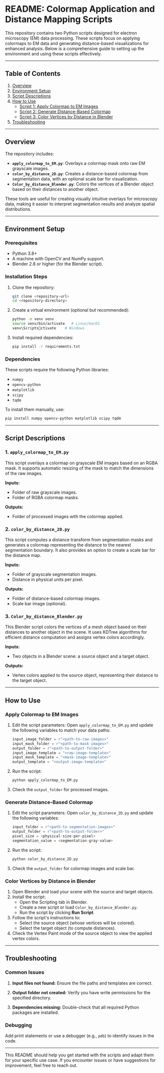 # README: Colormap Application and Distance Mapping Scripts

This repository contains two Python scripts designed for electron microscopy (EM) data processing. These scripts focus on applying colormaps to EM data and generating distance-based visualizations for enhanced analysis. Below is a comprehensive guide to setting up the environment and using these scripts effectively.

---

## Table of Contents
1. [Overview](#overview)
2. [Environment Setup](#environment-setup)
3. [Script Descriptions](#script-descriptions)
4. [How to Use](#how-to-use)
    - [Script 1: Apply Colormap to EM Images](#apply-colormap-to-em-images)
    - [Script 2: Generate Distance-Based Colormap](#generate-distance-based-colormap)
    - [Script 3: Color Vertices by Distance in Blender](#color-vertices-by-distance-in-blender)
5. [Troubleshooting](#troubleshooting)

---

## Overview
The repository includes:
- **`apply_colormap_to_EM.py`**: Overlays a colormap mask onto raw EM grayscale images.
- **`color_by_distance_2D.py`**: Creates a distance-based colormap from segmentation data, with an optional scale bar for visualization.
- **`Color_by_distance_Blender.py`**: Colors the vertices of a Blender object based on their distances to another object.

These tools are useful for creating visually intuitive overlays for microscopy data, making it easier to interpret segmentation results and analyze spatial distributions.

---

## Environment Setup

### Prerequisites
- Python 3.8+
- A machine with OpenCV and NumPy support.
- Blender 2.8 or higher (for the Blender script).

### Installation Steps
1. Clone the repository:
   ```bash
   git clone <repository-url>
   cd <repository-directory>
   ```
2. Create a virtual environment (optional but recommended):
   ```bash
   python -m venv venv
   source venv/bin/activate   # Linux/macOS
   venv\Scriptsctivate    # Windows
   ```
3. Install required dependencies:
   ```bash
   pip install -r requirements.txt
   ```

### Dependencies
These scripts require the following Python libraries:
- `numpy`
- `opencv-python`
- `matplotlib`
- `scipy`
- `tqdm`

To install them manually, use:
```bash
pip install numpy opencv-python matplotlib scipy tqdm
```

---

## Script Descriptions

### 1. `apply_colormap_to_EM.py`
This script overlays a colormap on grayscale EM images based on an RGBA mask. It supports automatic resizing of the mask to match the dimensions of the raw images.

**Inputs:**
- Folder of raw grayscale images.
- Folder of RGBA colormap masks.

**Outputs:**
- Folder of processed images with the colormap applied.

### 2. `color_by_distance_2D.py`
This script computes a distance transform from segmentation masks and generates a colormap representing the distance to the nearest segmentation boundary. It also provides an option to create a scale bar for the distance map.

**Inputs:**
- Folder of grayscale segmentation images.
- Distance in physical units per pixel.

**Outputs:**
- Folder of distance-based colormap images.
- Scale bar image (optional).

### 3. `Color_by_distance_Blender.py`
This Blender script colors the vertices of a mesh object based on their distances to another object in the scene. It uses KDTree algorithms for efficient distance computation and assigns vertex colors accordingly.

**Inputs:**
- Two objects in a Blender scene: a source object and a target object.

**Outputs:**
- Vertex colors applied to the source object, representing their distance to the target object.

---

## How to Use

### Apply Colormap to EM Images
1. Edit the script parameters:
   Open `apply_colormap_to_EM.py` and update the following variables to match your data paths:
   ```python
   input_image_folder = r"<path-to-raw-images>"
   input_mask_folder = r"<path-to-mask-images>"
   output_folder = r"<path-to-output-folder>"
   input_image_template = "<raw-image-template>"
   input_mask_template = "<mask-image-template>"
   output_template = "<output-image-template>"
   ```
2. Run the script:
   ```bash
   python apply_colormap_to_EM.py
   ```
3. Check the `output_folder` for processed images.

### Generate Distance-Based Colormap
1. Edit the script parameters:
   Open `color_by_distance_2D.py` and update the following variables:
   ```python
   input_folder = r"<path-to-segmentation-images>"
   output_folder = r"<path-to-output-folder>"
   pixel_size = <physical-size-per-pixel>
   segmentation_value = <segmentation-gray-value>
   ```
2. Run the script:
   ```bash
   python color_by_distance_2D.py
   ```
3. Check the `output_folder` for colormap images and scale bar.

### Color Vertices by Distance in Blender
1. Open Blender and load your scene with the source and target objects.
2. Install the script:
   - Open the Scripting tab in Blender.
   - Create a new script or load `Color_by_distance_Blender.py`.
   - Run the script by clicking **Run Script**.
3. Follow the script's instructions to:
   - Select the source object (whose vertices will be colored).
   - Select the target object (to compute distances).
4. Check the Vertex Paint mode of the source object to view the applied vertex colors.

---

## Troubleshooting

### Common Issues
1. **Input files not found:**
   Ensure the file paths and templates are correct.

2. **Output folder not created:**
   Verify you have write permissions for the specified directory.

3. **Dependencies missing:**
   Double-check that all required Python packages are installed.

### Debugging
Add print statements or use a debugger (e.g., `pdb`) to identify issues in the code.

---

This README should help you get started with the scripts and adapt them for your specific use case. If you encounter issues or have suggestions for improvement, feel free to reach out.
